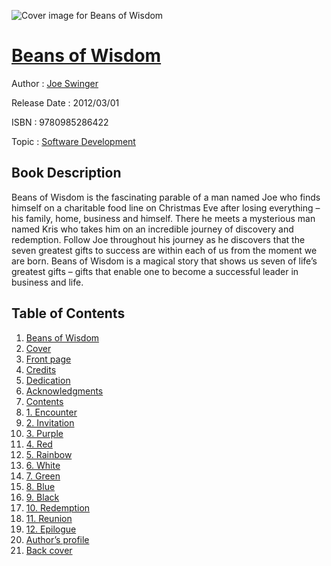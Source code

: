 ![Cover image for Beans of Wisdom](https://imgdetail.ebookreading.net/cover/cover/software_development/EB9780985286422.jpg)

[Beans of Wisdom](https://ebookreading.net/view/book/Beans+of+Wisdom-EB9780985286422_1.html "Beans of Wisdom")
====================================================================================================================

Author : [Joe Swinger](https://ebookreading.net/search/author/Joe+Swinger)

Release Date : 2012/03/01

ISBN : 9780985286422

Topic : [Software Development](https://ebookreading.net/search/category/software-development)

Book Description
-----------------

Beans of Wisdom is the fascinating parable of a man named Joe who finds himself on a charitable food line on Christmas Eve after losing everything – his family, home, business and himself. There he meets a mysterious man named Kris who takes him on an incredible journey of discovery and redemption. Follow Joe throughout his journey as he discovers that the seven greatest gifts to success are within each of us from the moment we are born. Beans of Wisdom is a magical story that shows us seven of life’s greatest gifts – gifts that enable one to become a successful leader in business and life.
              
Table of Contents
-----------------

1. [Beans of Wisdom](https://ebookreading.net/view/book/Beans+of+Wisdom-EB9780985286422_1.html#toc_marker-1)
1. [Cover](https://ebookreading.net/view/book/Beans+of+Wisdom-EB9780985286422_2.html#toc_marker-2)
1. [Front page](https://ebookreading.net/view/book/Beans+of+Wisdom-EB9780985286422_3.html#toc_marker-3)
1. [Credits](https://ebookreading.net/view/book/Beans+of+Wisdom-EB9780985286422_4.html#toc_marker-4)
1. [Dedication](https://ebookreading.net/view/book/Beans+of+Wisdom-EB9780985286422_5.html#toc_marker-5)
1. [Acknowledgments](https://ebookreading.net/view/book/Beans+of+Wisdom-EB9780985286422_6.html#toc_marker-6)
1. [Contents](https://ebookreading.net/view/book/Beans+of+Wisdom-EB9780985286422_7.html#toc_marker-7)
1. [1. Encounter](https://ebookreading.net/view/book/Beans+of+Wisdom-EB9780985286422_8.html#toc_marker-8)
1. [2. Invitation](https://ebookreading.net/view/book/Beans+of+Wisdom-EB9780985286422_9.html#toc_marker-9)
1. [3. Purple](https://ebookreading.net/view/book/Beans+of+Wisdom-EB9780985286422_10.html#toc_marker-10)
1. [4. Red](https://ebookreading.net/view/book/Beans+of+Wisdom-EB9780985286422_11.html#toc_marker-11)
1. [5. Rainbow](https://ebookreading.net/view/book/Beans+of+Wisdom-EB9780985286422_12.html#toc_marker-12)
1. [6. White](https://ebookreading.net/view/book/Beans+of+Wisdom-EB9780985286422_13.html#toc_marker-13)
1. [7. Green](https://ebookreading.net/view/book/Beans+of+Wisdom-EB9780985286422_14.html#toc_marker-14)
1. [8. Blue](https://ebookreading.net/view/book/Beans+of+Wisdom-EB9780985286422_15.html#toc_marker-15)
1. [9. Black](https://ebookreading.net/view/book/Beans+of+Wisdom-EB9780985286422_16.html#toc_marker-16)
1. [10. Redemption](https://ebookreading.net/view/book/Beans+of+Wisdom-EB9780985286422_17.html#toc_marker-17)
1. [11. Reunion](https://ebookreading.net/view/book/Beans+of+Wisdom-EB9780985286422_18.html#toc_marker-18)
1. [12. Epilogue](https://ebookreading.net/view/book/Beans+of+Wisdom-EB9780985286422_19.html#toc_marker-19)
1. [Author’s profile](https://ebookreading.net/view/book/Beans+of+Wisdom-EB9780985286422_20.html#toc_marker-20)
1. [Back cover](https://ebookreading.net/view/book/Beans+of+Wisdom-EB9780985286422_21.html#toc_marker-21)
